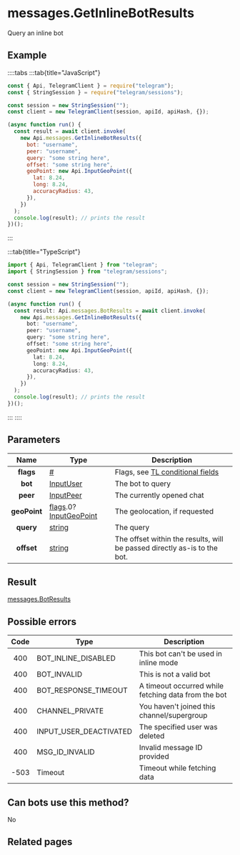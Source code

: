 # messages.GetInlineBotResults

Query an inline bot

## Example

::::tabs
:::tab{title="JavaScript"}

```js
const { Api, TelegramClient } = require("telegram");
const { StringSession } = require("telegram/sessions");

const session = new StringSession("");
const client = new TelegramClient(session, apiId, apiHash, {});

(async function run() {
  const result = await client.invoke(
    new Api.messages.GetInlineBotResults({
      bot: "username",
      peer: "username",
      query: "some string here",
      offset: "some string here",
      geoPoint: new Api.InputGeoPoint({
        lat: 8.24,
        long: 8.24,
        accuracyRadius: 43,
      }),
    })
  );
  console.log(result); // prints the result
})();
```

:::

:::tab{title="TypeScript"}

```ts
import { Api, TelegramClient } from "telegram";
import { StringSession } from "telegram/sessions";

const session = new StringSession("");
const client = new TelegramClient(session, apiId, apiHash, {});

(async function run() {
  const result: Api.messages.BotResults = await client.invoke(
    new Api.messages.GetInlineBotResults({
      bot: "username",
      peer: "username",
      query: "some string here",
      offset: "some string here",
      geoPoint: new Api.InputGeoPoint({
        lat: 8.24,
        long: 8.24,
        accuracyRadius: 43,
      }),
    })
  );
  console.log(result); // prints the result
})();
```

:::
::::

## Parameters

|     Name     | Type                                                                                                                                         | Description                                                                                             |
| :----------: | -------------------------------------------------------------------------------------------------------------------------------------------- | ------------------------------------------------------------------------------------------------------- |
|  **flags**   | [#](https://core.telegram.org/type/%23)                                                                                                      | Flags, see [TL conditional fields](https://core.telegram.org/mtproto/TL-combinators#conditional-fields) |
|   **bot**    | [InputUser](https://core.telegram.org/type/InputUser)                                                                                        | The bot to query                                                                                        |
|   **peer**   | [InputPeer](https://core.telegram.org/type/InputPeer)                                                                                        | The currently opened chat                                                                               |
| **geoPoint** | [flags](https://core.telegram.org/mtproto/TL-combinators#conditional-fields).0?[InputGeoPoint](https://core.telegram.org/type/InputGeoPoint) | The geolocation, if requested                                                                           |
|  **query**   | [string](https://core.telegram.org/type/string)                                                                                              | The query                                                                                               |
|  **offset**  | [string](https://core.telegram.org/type/string)                                                                                              | The offset within the results, will be passed directly as-is to the bot.                                |

## Result

[messages.BotResults](https://core.telegram.org/type/messages.BotResults)

## Possible errors

| Code | Type                   | Description                                         |
| :--: | ---------------------- | --------------------------------------------------- |
| 400  | BOT_INLINE_DISABLED    | This bot can't be used in inline mode               |
| 400  | BOT_INVALID            | This is not a valid bot                             |
| 400  | BOT_RESPONSE_TIMEOUT   | A timeout occurred while fetching data from the bot |
| 400  | CHANNEL_PRIVATE        | You haven't joined this channel/supergroup          |
| 400  | INPUT_USER_DEACTIVATED | The specified user was deleted                      |
| 400  | MSG_ID_INVALID         | Invalid message ID provided                         |
| -503 | Timeout                | Timeout while fetching data                         |

## Can bots use this method?

No

## Related pages
